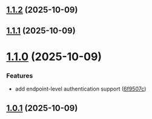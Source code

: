 

## [1.1.2](https://github.com/bitfocusas/api/compare/v1.1.1...v1.1.2) (2025-10-09)

## [1.1.1](https://github.com/bitfocusas/api/compare/v1.1.0...v1.1.1) (2025-10-09)

# [1.1.0](https://github.com/bitfocusas/api/compare/v1.0.1...v1.1.0) (2025-10-09)


### Features

* add endpoint-level authentication support ([6f9507c](https://github.com/bitfocusas/api/commit/6f9507cc35d4f612c7b9f23d39bf838dfa319a92))

## [1.0.1](https://github.com/bitfocusas/api/compare/v1.0.0...v1.0.1) (2025-10-09)
